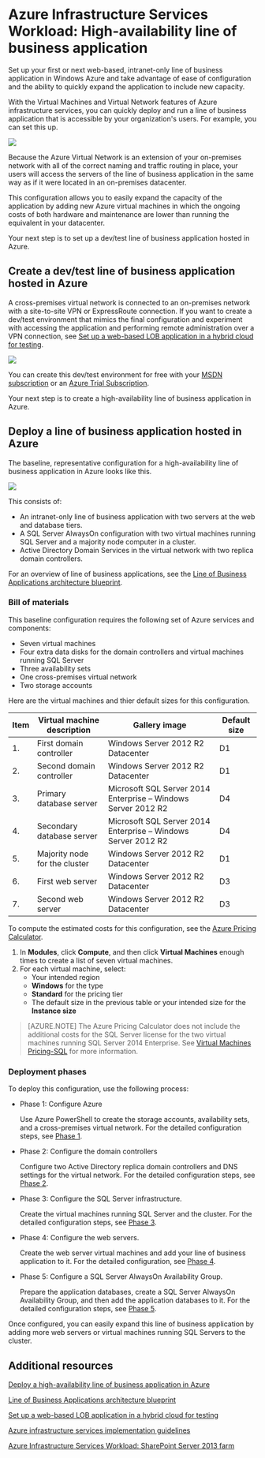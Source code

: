 <properties 
	pageTitle="Line of business application in Azure | Windows Azure" 
	description="Learn the value of a line of business application in Azure, set up a test environment, and deploy a high-availability configuration." 
	services="virtual-machines" 
	documentationCenter="" 
	authors="JoeDavies-MSFT" 
	manager="timlt" 
	editor=""
	tags="azure-resource-manager"/>

<tags
	ms.service="virtual-machines"
	ms.date="11/09/2015"
	wacn.date=""/>

# Azure Infrastructure Services Workload: High-availability line of business application

Set up your first or next web-based, intranet-only line of business application in Windows Azure and take advantage of ease of configuration and the ability to quickly expand the application to include new capacity.
 
With the Virtual Machines and Virtual Network features of Azure infrastructure services, you can quickly deploy and run a line of business application that is accessible by your organization's users. For example, you can set this up.

![](./media/virtual-machines-workload-high-availability-LOB-application/workload-lobapp-phase4.png)
 
Because the Azure Virtual Network is an extension of your on-premises network with all of the correct naming and traffic routing in place, your users will access the servers of the line of business application in the same way as if it were located in an on-premises datacenter.

This configuration allows you to easily expand the capacity of the application by adding new Azure virtual machines in which the ongoing costs of both hardware and maintenance are lower than running the equivalent in your datacenter.

Your next step is to set up a dev/test line of business application hosted in Azure.

## Create a dev/test line of business application hosted in Azure

A cross-premises virtual network is connected to an on-premises network with a site-to-site VPN or ExpressRoute connection. If you want to create a dev/test environment that mimics the final configuration and experiment with accessing the application and performing remote administration over a VPN connection, see [Set up a web-based LOB application in a hybrid cloud for testing](/documentation/articles/virtual-networks-setup-lobapp-hybrid-cloud-testing). 

![](./media/virtual-machines-workload-high-availability-LOB-application/CreateLOBAppHybridCloud_3.png)
 
You can create this dev/test environment for free with your [MSDN subscription](/pricing/member-offers/msdn-benefits/) or an [Azure Trial Subscription](/pricing/1rmb-trial/).

Your next step is to create a high-availability line of business application in Azure.

## Deploy a line of business application hosted in Azure

The baseline, representative configuration for a high-availability line of business application in Azure looks like this.

![](./media/virtual-machines-workload-high-availability-LOB-application/workload-lobapp-phase4.png)
 
This consists of:

- An intranet-only line of business application with two servers at the web and database tiers.
- A SQL Server AlwaysOn configuration with two virtual machines running SQL Server and a majority node computer in a cluster.
- Active Directory Domain Services in the virtual network with two replica domain controllers.

For an overview of line of business applications, see the [Line of Business Applications architecture blueprint](http://msdn.microsoft.com/dn630664).

### Bill of materials

This baseline configuration requires the following set of Azure services and components:

- Seven virtual machines
- Four extra data disks for the domain controllers and virtual machines running SQL Server
- Three availability sets
- One cross-premises virtual network
- Two storage accounts

Here are the virtual machines and thier default sizes for this configuration.

Item | Virtual machine description | Gallery image | Default size 
--- | --- | --- | --- 
1. | First domain controller | Windows Server 2012 R2 Datacenter | D1
2. | Second domain controller | Windows Server 2012 R2 Datacenter | D1
3. | Primary database server | Microsoft SQL Server 2014 Enterprise – Windows Server 2012 R2 | D4
4. | Secondary database server | Microsoft SQL Server 2014 Enterprise – Windows Server 2012 R2 | D4
5. | Majority node for the cluster | Windows Server 2012 R2 Datacenter | D1
6. | First web server | Windows Server 2012 R2 Datacenter | D3
7. | Second web server | Windows Server 2012 R2 Datacenter | D3

To compute the estimated costs for this configuration, see the [Azure Pricing Calculator](https://azure.microsoft.com/pricing/calculator/). 

1. In **Modules**, click **Compute**, and then click **Virtual Machines** enough times to create a list of seven virtual machines.
2. For each virtual machine, select:
	- Your intended region
	- **Windows** for the type
	- **Standard** for the pricing tier
	- The default size in the previous table or your intended size for the **Instance size**

> [AZURE.NOTE] The Azure Pricing Calculator does not include the additional costs for the SQL Server license for the two virtual machines running SQL Server 2014 Enterprise. See [Virtual Machines Pricing-SQL](/home/features/virtual-machines/#price) for more information.

### Deployment phases

To deploy this configuration, use the following process:

- Phase 1: Configure Azure 

	Use Azure PowerShell to create the storage accounts, availability sets, and a cross-premises virtual network. For the detailed configuration steps, see [Phase 1](/documentation/articles/virtual-machines-workload-high-availability-LOB-application-phase1).

- Phase 2: Configure the domain controllers 

	Configure two Active Directory replica domain controllers and DNS settings for the virtual network. For the detailed configuration steps, see [Phase 2](/documentation/articles/virtual-machines-workload-high-availability-LOB-application-phase2).

- Phase 3: Configure the SQL Server infrastructure.  

	Create the virtual machines running SQL Server and the cluster. For the detailed configuration steps, see [Phase 3](/documentation/articles/virtual-machines-workload-high-availability-LOB-application-phase3).

- Phase 4: Configure the web servers.

	Create the web server virtual machines and add your line of business application to it. For the detailed configuration, see [Phase 4](/documentation/articles/virtual-machines-workload-high-availability-LOB-application-phase4).

- Phase 5: Configure a SQL Server AlwaysOn Availability Group.

	Prepare the application databases, create a SQL Server AlwaysOn Availability Group, and then add the application databases to it. For the detailed configuration steps, see [Phase 5](/documentation/articles/virtual-machines-workload-high-availability-LOB-application-phase5).

Once configured, you can easily expand this line of business application by adding more web servers or virtual machines running SQL Servers to the cluster.

## Additional resources

[Deploy a high-availability line of business application in Azure](/documentation/articles/virtual-machines-workload-high-availability-LOB-application-overview)

[Line of Business Applications architecture blueprint](http://msdn.microsoft.com/dn630664)

[Set up a web-based LOB application in a hybrid cloud for testing](/documentation/articles/virtual-networks-setup-lobapp-hybrid-cloud-testing)

[Azure infrastructure services implementation guidelines](/documentation/articles/virtual-machines-infrastructure-services-implementation-guidelines)

[Azure Infrastructure Services Workload: SharePoint Server 2013 farm](/documentation/articles/virtual-machines-workload-intranet-sharepoint-farm)
